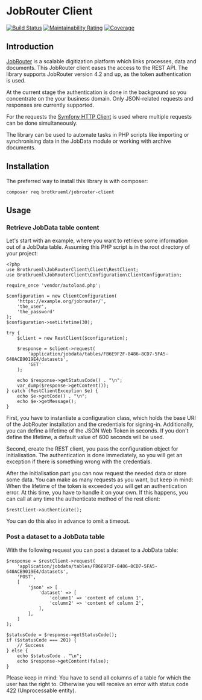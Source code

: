 # JobRouter Client

[![Build Status](https://travis-ci.org/brotkrueml/jobrouter-client.svg?branch=master)](https://travis-ci.org/brotkrueml/jobrouter-client)
[![Maintainability Rating](https://sonarcloud.io/api/project_badges/measure?project=jobrouter-client&metric=sqale_rating)](https://sonarcloud.io/dashboard?id=jobrouter-client)
[![Coverage](https://sonarcloud.io/api/project_badges/measure?project=jobrouter-client&metric=coverage)](https://sonarcloud.io/dashboard?id=jobrouter-client)

## Introduction

[JobRouter](https://www.jobrouter.com/) is a scalable digitization platform which links
processes, data and documents. This JobRouter client eases the access to the REST API.
The library supports JobRouter version 4.2 and up, as the token authentication is used.

At the current stage the authentication is done in the background so you concentrate on
the your business domain. Only JSON-related requests and responses are currently supported. 

For the requests the [Symfony HTTP Client](https://symfony.com/doc/current/components/http_client.html)
is used where multiple requests can be done simultaneously.

The library can be used to automate tasks in PHP scripts like importing or synchronising
data in the JobData module or working with archive documents. 

## Installation

The preferred way to install this library is with composer:

    composer req brotkrueml/jobrouter-client

## Usage

### Retrieve JobData table content

Let's start with an example, where you want to retrieve some information out of a JobData
table. Assuming this PHP script is in the root directory of your project:

    <?php
    use Brotkrueml\JobRouterClient\Client\RestClient;
    use Brotkrueml\JobRouterClient\Configuration\ClientConfiguration;

    require_once 'vendor/autoload.php';

    $configuration = new ClientConfiguration(
        'https://example.org/jobrouter/',
        'the_user',
        'the_password'
    );
    $configuration->setLifetime(30);

    try {
        $client = new RestClient($configuration);
    
        $response = $client->request(
            'application/jobdata/tables/FB6E9F2F-8486-8CD7-5FA5-640ACB9019E4/datasets',
            'GET'
        );
    
        echo $response->getStatusCode() . "\n";
        var_dump($response->getContent());
    } catch (RestClientException $e) {
        echo $e->getCode() . "\n";
        echo $e->getMessage();
    }

First, you have to instantiate a configuration class, which holds the base URI of
the JobRouter installation and the credentials for signing-in. Additionally, you can
define a lifetime of the JSON Web Token in seconds. If you don't define the lifetime,
a default value of 600 seconds will be used.

Second, create the REST client, you pass the configuration object for initialisation.
The authentication is done immediately, so you will get an exception if there is
something wrong with the credentials.

After the initialisation part you can now request the needed data or
store some data. You can make as many requests as you want, but keep in
mind: When the lifetime of the token is exceeded you will get an
authentication error. At this time, you have to handle it on your own. If this
happens, you can call at any time the authenticate method of the rest client:

    $restClient->authenticate();

You can do this also in advance to omit a timeout.

### Post a dataset to a JobData table

With the following request you can post a dataset to a JobData table:

    $response = $restClient->request(
        'application/jobdata/tables/FB6E9F2F-8486-8CD7-5FA5-640ACB9019E4/datasets',
        'POST', 
        [
            'json' => [
                'dataset' => [
                    'column1' => 'content of column 1',
                    'column2' => 'content of column 2',
                ],
            ],
        ]
    );
    
    $statusCode = $response->getStatusCode();
    if ($statusCode === 201) {
        // Success
    } else {
        echo $statusCode . "\n";
        echo $response->getContent(false);
    }

Please keep in mind: You have to send all columns of a table for which
the user has the right to. Otherwise you will receive an error with
status code 422 (Unprocessable entity).

